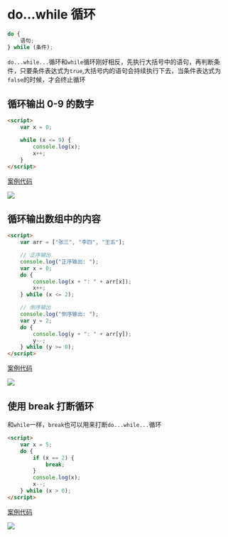 # do...while 循环

```js
do {
    语句;
} while (条件);
```

`do...while...`循环和`while`循环刚好相反，先执行大括号中的语句，再判断条件，只要条件表达式为`true`,大括号内的语句会持续执行下去，当条件表达式为`false`的时候，才会终止循环

## 循环输出 0-9 的数字

```html
<script>
    var x = 0;

    while (x <= 9) {
        console.log(x);
        x++;
    }
</script>
```

[案例代码](./demo/demo01.html)

![](./images/01.png)

## 循环输出数组中的内容

```html
<script>
    var arr = ["张三", "李四", "王五"];

    // 正序输出
    console.log("正序输出: ");
    var x = 0;
    do {
        console.log(x + ": " + arr[x]);
        x++;
    } while (x <= 2);

    // 倒序输出
    console.log("倒序输出: ");
    var y = 2;
    do {
        console.log(y + ": " + arr[y]);
        y--;
    } while (y >= 0);
</script>
```

[案例代码](./demo/demo02.html)

![](./images/02.png)

## 使用 break 打断循环

和`while`一样，`break`也可以用来打断`do...while...`循环

```html
<script>
    var x = 5;
    do {
        if (x == 2) {
            break;
        }
        console.log(x);
        x--;
    } while (x > 0);
</script>
```

[案例代码](./demo/demo03.html)

![](./images/03.png)
